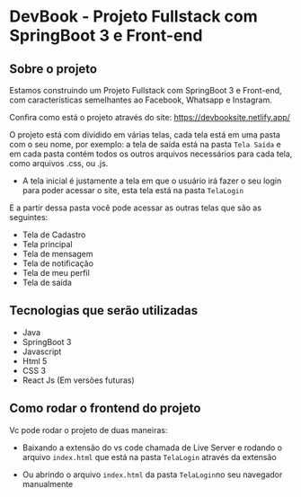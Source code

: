 # DevBook - Projeto Fullstack com SpringBoot 3 e Front-end

## Sobre o projeto

Estamos construindo um Projeto Fullstack com SpringBoot 3 e Front-end, com características semelhantes ao Facebook, Whatsapp e Instagram.

Confira como está o projeto através do site: https://devbooksite.netlify.app/


O projeto está com dividido em várias telas, cada tela está em uma pasta com o seu nome, por exemplo: a tela de saída está na pasta ` Tela Saída ` e em cada pasta contém todos os outros arquivos necessários para cada tela, como arquivos .css, ou .js.

- A tela inicial é justamente a tela em que o usuário irá fazer o seu login para poder acessar o site, esta tela está na pasta `TelaLogin`

E a partir dessa pasta você pode acessar as outras telas que são as seguintes:

- Tela de Cadastro
- Tela principal
- Tela de mensagem  
- Tela de notificação 
- Tela de meu perfil
- Tela de saída

## Tecnologias que serão utilizadas

- Java
- SpringBoot 3
- Javascript
- Html 5
- CSS 3
- React Js (Em versões futuras)


## Como rodar o frontend do projeto

Vc pode rodar o projeto de duas maneiras:

- Baixando a extensão do vs code chamada de Live Server e rodando o arquivo `index.html` que está na pasta `TelaLogin` através da extensão

- Ou abrindo o arquivo  `index.html` da pasta `TelaLogin`no seu navegador manualmente
